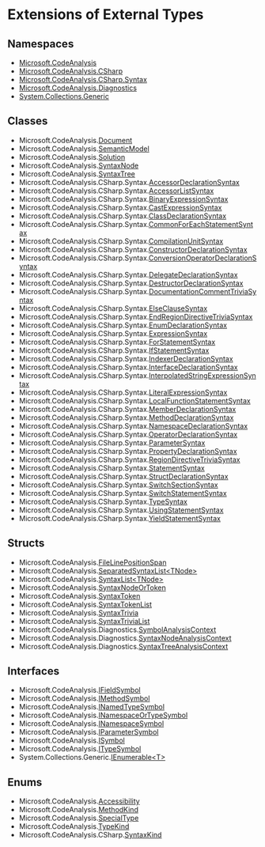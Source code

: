 # Extensions of External Types

## Namespaces

* [Microsoft.CodeAnalysis](https://docs.microsoft.com/en-us/dotnet/api/microsoft.codeanalysis)
* [Microsoft.CodeAnalysis.CSharp](https://docs.microsoft.com/en-us/dotnet/api/microsoft.codeanalysis.csharp)
* [Microsoft.CodeAnalysis.CSharp.Syntax](https://docs.microsoft.com/en-us/dotnet/api/microsoft.codeanalysis.csharp.syntax)
* [Microsoft.CodeAnalysis.Diagnostics](https://docs.microsoft.com/en-us/dotnet/api/microsoft.codeanalysis.diagnostics)
* [System.Collections.Generic](https://docs.microsoft.com/en-us/dotnet/api/system.collections.generic)

## Classes

* Microsoft\.CodeAnalysis\.[Document](Microsoft/CodeAnalysis/Document/README.md)
* Microsoft\.CodeAnalysis\.[SemanticModel](Microsoft/CodeAnalysis/SemanticModel/README.md)
* Microsoft\.CodeAnalysis\.[Solution](Microsoft/CodeAnalysis/Solution/README.md)
* Microsoft\.CodeAnalysis\.[SyntaxNode](Microsoft/CodeAnalysis/SyntaxNode/README.md)
* Microsoft\.CodeAnalysis\.[SyntaxTree](Microsoft/CodeAnalysis/SyntaxTree/README.md)
* Microsoft\.CodeAnalysis\.CSharp\.Syntax\.[AccessorDeclarationSyntax](Microsoft/CodeAnalysis/CSharp/Syntax/AccessorDeclarationSyntax/README.md)
* Microsoft\.CodeAnalysis\.CSharp\.Syntax\.[AccessorListSyntax](Microsoft/CodeAnalysis/CSharp/Syntax/AccessorListSyntax/README.md)
* Microsoft\.CodeAnalysis\.CSharp\.Syntax\.[BinaryExpressionSyntax](Microsoft/CodeAnalysis/CSharp/Syntax/BinaryExpressionSyntax/README.md)
* Microsoft\.CodeAnalysis\.CSharp\.Syntax\.[CastExpressionSyntax](Microsoft/CodeAnalysis/CSharp/Syntax/CastExpressionSyntax/README.md)
* Microsoft\.CodeAnalysis\.CSharp\.Syntax\.[ClassDeclarationSyntax](Microsoft/CodeAnalysis/CSharp/Syntax/ClassDeclarationSyntax/README.md)
* Microsoft\.CodeAnalysis\.CSharp\.Syntax\.[CommonForEachStatementSyntax](Microsoft/CodeAnalysis/CSharp/Syntax/CommonForEachStatementSyntax/README.md)
* Microsoft\.CodeAnalysis\.CSharp\.Syntax\.[CompilationUnitSyntax](Microsoft/CodeAnalysis/CSharp/Syntax/CompilationUnitSyntax/README.md)
* Microsoft\.CodeAnalysis\.CSharp\.Syntax\.[ConstructorDeclarationSyntax](Microsoft/CodeAnalysis/CSharp/Syntax/ConstructorDeclarationSyntax/README.md)
* Microsoft\.CodeAnalysis\.CSharp\.Syntax\.[ConversionOperatorDeclarationSyntax](Microsoft/CodeAnalysis/CSharp/Syntax/ConversionOperatorDeclarationSyntax/README.md)
* Microsoft\.CodeAnalysis\.CSharp\.Syntax\.[DelegateDeclarationSyntax](Microsoft/CodeAnalysis/CSharp/Syntax/DelegateDeclarationSyntax/README.md)
* Microsoft\.CodeAnalysis\.CSharp\.Syntax\.[DestructorDeclarationSyntax](Microsoft/CodeAnalysis/CSharp/Syntax/DestructorDeclarationSyntax/README.md)
* Microsoft\.CodeAnalysis\.CSharp\.Syntax\.[DocumentationCommentTriviaSyntax](Microsoft/CodeAnalysis/CSharp/Syntax/DocumentationCommentTriviaSyntax/README.md)
* Microsoft\.CodeAnalysis\.CSharp\.Syntax\.[ElseClauseSyntax](Microsoft/CodeAnalysis/CSharp/Syntax/ElseClauseSyntax/README.md)
* Microsoft\.CodeAnalysis\.CSharp\.Syntax\.[EndRegionDirectiveTriviaSyntax](Microsoft/CodeAnalysis/CSharp/Syntax/EndRegionDirectiveTriviaSyntax/README.md)
* Microsoft\.CodeAnalysis\.CSharp\.Syntax\.[EnumDeclarationSyntax](Microsoft/CodeAnalysis/CSharp/Syntax/EnumDeclarationSyntax/README.md)
* Microsoft\.CodeAnalysis\.CSharp\.Syntax\.[ExpressionSyntax](Microsoft/CodeAnalysis/CSharp/Syntax/ExpressionSyntax/README.md)
* Microsoft\.CodeAnalysis\.CSharp\.Syntax\.[ForStatementSyntax](Microsoft/CodeAnalysis/CSharp/Syntax/ForStatementSyntax/README.md)
* Microsoft\.CodeAnalysis\.CSharp\.Syntax\.[IfStatementSyntax](Microsoft/CodeAnalysis/CSharp/Syntax/IfStatementSyntax/README.md)
* Microsoft\.CodeAnalysis\.CSharp\.Syntax\.[IndexerDeclarationSyntax](Microsoft/CodeAnalysis/CSharp/Syntax/IndexerDeclarationSyntax/README.md)
* Microsoft\.CodeAnalysis\.CSharp\.Syntax\.[InterfaceDeclarationSyntax](Microsoft/CodeAnalysis/CSharp/Syntax/InterfaceDeclarationSyntax/README.md)
* Microsoft\.CodeAnalysis\.CSharp\.Syntax\.[InterpolatedStringExpressionSyntax](Microsoft/CodeAnalysis/CSharp/Syntax/InterpolatedStringExpressionSyntax/README.md)
* Microsoft\.CodeAnalysis\.CSharp\.Syntax\.[LiteralExpressionSyntax](Microsoft/CodeAnalysis/CSharp/Syntax/LiteralExpressionSyntax/README.md)
* Microsoft\.CodeAnalysis\.CSharp\.Syntax\.[LocalFunctionStatementSyntax](Microsoft/CodeAnalysis/CSharp/Syntax/LocalFunctionStatementSyntax/README.md)
* Microsoft\.CodeAnalysis\.CSharp\.Syntax\.[MemberDeclarationSyntax](Microsoft/CodeAnalysis/CSharp/Syntax/MemberDeclarationSyntax/README.md)
* Microsoft\.CodeAnalysis\.CSharp\.Syntax\.[MethodDeclarationSyntax](Microsoft/CodeAnalysis/CSharp/Syntax/MethodDeclarationSyntax/README.md)
* Microsoft\.CodeAnalysis\.CSharp\.Syntax\.[NamespaceDeclarationSyntax](Microsoft/CodeAnalysis/CSharp/Syntax/NamespaceDeclarationSyntax/README.md)
* Microsoft\.CodeAnalysis\.CSharp\.Syntax\.[OperatorDeclarationSyntax](Microsoft/CodeAnalysis/CSharp/Syntax/OperatorDeclarationSyntax/README.md)
* Microsoft\.CodeAnalysis\.CSharp\.Syntax\.[ParameterSyntax](Microsoft/CodeAnalysis/CSharp/Syntax/ParameterSyntax/README.md)
* Microsoft\.CodeAnalysis\.CSharp\.Syntax\.[PropertyDeclarationSyntax](Microsoft/CodeAnalysis/CSharp/Syntax/PropertyDeclarationSyntax/README.md)
* Microsoft\.CodeAnalysis\.CSharp\.Syntax\.[RegionDirectiveTriviaSyntax](Microsoft/CodeAnalysis/CSharp/Syntax/RegionDirectiveTriviaSyntax/README.md)
* Microsoft\.CodeAnalysis\.CSharp\.Syntax\.[StatementSyntax](Microsoft/CodeAnalysis/CSharp/Syntax/StatementSyntax/README.md)
* Microsoft\.CodeAnalysis\.CSharp\.Syntax\.[StructDeclarationSyntax](Microsoft/CodeAnalysis/CSharp/Syntax/StructDeclarationSyntax/README.md)
* Microsoft\.CodeAnalysis\.CSharp\.Syntax\.[SwitchSectionSyntax](Microsoft/CodeAnalysis/CSharp/Syntax/SwitchSectionSyntax/README.md)
* Microsoft\.CodeAnalysis\.CSharp\.Syntax\.[SwitchStatementSyntax](Microsoft/CodeAnalysis/CSharp/Syntax/SwitchStatementSyntax/README.md)
* Microsoft\.CodeAnalysis\.CSharp\.Syntax\.[TypeSyntax](Microsoft/CodeAnalysis/CSharp/Syntax/TypeSyntax/README.md)
* Microsoft\.CodeAnalysis\.CSharp\.Syntax\.[UsingStatementSyntax](Microsoft/CodeAnalysis/CSharp/Syntax/UsingStatementSyntax/README.md)
* Microsoft\.CodeAnalysis\.CSharp\.Syntax\.[YieldStatementSyntax](Microsoft/CodeAnalysis/CSharp/Syntax/YieldStatementSyntax/README.md)

## Structs

* Microsoft\.CodeAnalysis\.[FileLinePositionSpan](Microsoft/CodeAnalysis/FileLinePositionSpan/README.md)
* Microsoft\.CodeAnalysis\.[SeparatedSyntaxList\<TNode>](Microsoft/CodeAnalysis/SeparatedSyntaxList-1/README.md)
* Microsoft\.CodeAnalysis\.[SyntaxList\<TNode>](Microsoft/CodeAnalysis/SyntaxList-1/README.md)
* Microsoft\.CodeAnalysis\.[SyntaxNodeOrToken](Microsoft/CodeAnalysis/SyntaxNodeOrToken/README.md)
* Microsoft\.CodeAnalysis\.[SyntaxToken](Microsoft/CodeAnalysis/SyntaxToken/README.md)
* Microsoft\.CodeAnalysis\.[SyntaxTokenList](Microsoft/CodeAnalysis/SyntaxTokenList/README.md)
* Microsoft\.CodeAnalysis\.[SyntaxTrivia](Microsoft/CodeAnalysis/SyntaxTrivia/README.md)
* Microsoft\.CodeAnalysis\.[SyntaxTriviaList](Microsoft/CodeAnalysis/SyntaxTriviaList/README.md)
* Microsoft\.CodeAnalysis\.Diagnostics\.[SymbolAnalysisContext](Microsoft/CodeAnalysis/Diagnostics/SymbolAnalysisContext/README.md)
* Microsoft\.CodeAnalysis\.Diagnostics\.[SyntaxNodeAnalysisContext](Microsoft/CodeAnalysis/Diagnostics/SyntaxNodeAnalysisContext/README.md)
* Microsoft\.CodeAnalysis\.Diagnostics\.[SyntaxTreeAnalysisContext](Microsoft/CodeAnalysis/Diagnostics/SyntaxTreeAnalysisContext/README.md)

## Interfaces

* Microsoft\.CodeAnalysis\.[IFieldSymbol](Microsoft/CodeAnalysis/IFieldSymbol/README.md)
* Microsoft\.CodeAnalysis\.[IMethodSymbol](Microsoft/CodeAnalysis/IMethodSymbol/README.md)
* Microsoft\.CodeAnalysis\.[INamedTypeSymbol](Microsoft/CodeAnalysis/INamedTypeSymbol/README.md)
* Microsoft\.CodeAnalysis\.[INamespaceOrTypeSymbol](Microsoft/CodeAnalysis/INamespaceOrTypeSymbol/README.md)
* Microsoft\.CodeAnalysis\.[INamespaceSymbol](Microsoft/CodeAnalysis/INamespaceSymbol/README.md)
* Microsoft\.CodeAnalysis\.[IParameterSymbol](Microsoft/CodeAnalysis/IParameterSymbol/README.md)
* Microsoft\.CodeAnalysis\.[ISymbol](Microsoft/CodeAnalysis/ISymbol/README.md)
* Microsoft\.CodeAnalysis\.[ITypeSymbol](Microsoft/CodeAnalysis/ITypeSymbol/README.md)
* System\.Collections\.Generic\.[IEnumerable\<T>](System/Collections/Generic/IEnumerable-1/README.md)

## Enums

* Microsoft\.CodeAnalysis\.[Accessibility](Microsoft/CodeAnalysis/Accessibility/README.md)
* Microsoft\.CodeAnalysis\.[MethodKind](Microsoft/CodeAnalysis/MethodKind/README.md)
* Microsoft\.CodeAnalysis\.[SpecialType](Microsoft/CodeAnalysis/SpecialType/README.md)
* Microsoft\.CodeAnalysis\.[TypeKind](Microsoft/CodeAnalysis/TypeKind/README.md)
* Microsoft\.CodeAnalysis\.CSharp\.[SyntaxKind](Microsoft/CodeAnalysis/CSharp/SyntaxKind/README.md)
